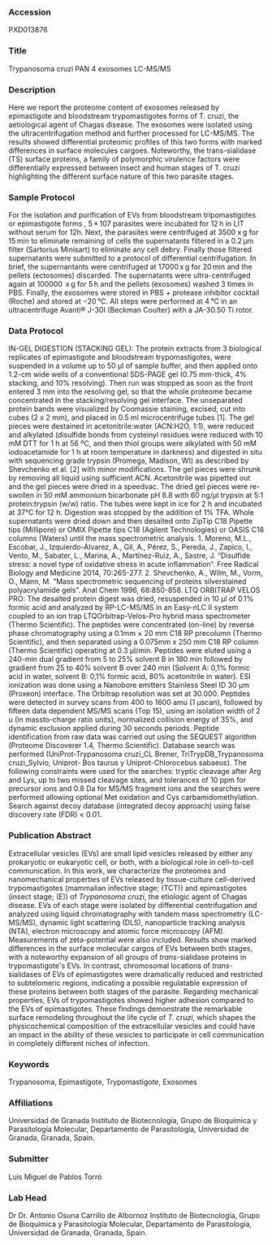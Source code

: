### Accession
PXD013876

### Title
Trypanosoma cruzi PAN 4 exosomes LC-MS/MS

### Description
Here we report the proteome content of exosomes released by epimastigote and bloodstream trypomastigotes forms of T. cruzi, the aetiological agent of Chagas disease.  The exosomes were isolated using the ultracentrifugation method and further processed for LC-MS/MS.  The results showed differential proteomic profiles of this two forms with marked differences in surface molecules cargoes.  Noteworthy, the trans-sialidase (TS) surface proteins, a family of polymorphic virulence factors were differentially expressed between insect and human stages of T. cruzi highlighting the different surface nature of this two parasite stages.

### Sample Protocol
For the isolation and purification of EVs from bloodstream tripomastigotes or epimastigote forms , 5 × 107 parasites were incubated for 12 h in LIT without serum for 12h. Next, the parasites were centrifuged at 3500 x g for 15 min to eliminate remaining of cells the supernatants filtered in a 0.2 μm filter (Sartorius Minisart) to eliminate any cell debry. Finally those filtered supernatants were submitted to a protocol of differential centrifugation. In brief, the supernantants were centrifuged at 17000 x g for 20 min and the pellets (ectosomes) discarded. The supernatants were ultra-centrifuged again at 100000  x g for 5 h and  the pellets (exosomes) washed 3 times in PBS. Finally, the exosomes were stored in PBS + protease inhibitor cocktail (Roche) and stored at −20 °C. All steps were performed at 4 °C in an ultracentrifuge Avanti® J-30I (Beckman Coulter) with a JA-30.50 Ti rotor.

### Data Protocol
IN-GEL DIGESTION (STACKING GEL): The protein extracts from 3 biological replicates of epimastigote and bloodstream trypomastigotes, were suspended in a volume up to 50 µl of sample buffer, and then applied onto 1.2-cm wide wells of a conventional SDS-PAGE gel (0.75 mm-thick, 4% stacking, and 10% resolving). Then run was stopped as soon as the front entered 3 mm into the resolving gel, so that the whole proteome became concentrated in the stacking/resolving gel interface. The unseparated protein bands were visualized by Coomassie staining, excised, cut into cubes (2 x 2 mm), and placed in 0.5 ml microcentrifuge tubes [1]. The gel pieces were destained in acetonitrile:water (ACN:H2O, 1:1), were reduced and alkylated (disulfide bonds from cysteinyl residues were reduced with 10 mM DTT for 1 h at 56 ºC, and then thiol groups were alkylated with 50 mM iodoacetamide for 1 h at room temperature in darkness) and digested in situ with sequencing grade trypsin (Promega, Madison, WI) as described by Shevchenko et al. [2] with minor modifications. The gel pieces were shrunk by removing all liquid using sufficient ACN. Acetonitrile was pipetted out and the gel pieces were dried in a speedvac. The dried gel pieces were re-swollen in 50 mM ammonium bicarbonate pH 8.8 with 60 ng/µl trypsin at 5:1 protein:trypsin (w/w) ratio. The tubes were kept in ice for 2 h and incubated at 37°C for 12 h. Digestion was stopped by the addition of 1% TFA. Whole supernatants were dried down and then desalted onto ZipTip C18 Pipette tips (Millipore) or OMIX Pipette tips C18 (Agilent Technologies) or OASIS C18 columns (Waters) until the mass spectrometric analysis.   1. Moreno, M.L., Escobar, J., Izquierdo-Álvarez, A., Gil, A., Pérez, S., Pereda, J., Zapico, I., Vento, M., Sabater, L., Marina, A., Martínez-Ruiz, A., Sastre, J. “Disulfide stress: a novel type of oxidative stress in acute inflammation”. Free Radical Biology and Medicine 2014, 70:265-277. 2. Shevchenko, A., Wilm, M., Vorm, O., Mann, M. “Mass spectrometric sequencing of proteins silverstained polyacrylamide gels”. Anal Chem 1996, 68:850-858.   LTQ ORBITRAP VELOS PRO: The desalted protein digest was dried, resuspended in 10 µl of 0.1% formic acid and analyzed by RP-LC-MS/MS in an Easy-nLC II system coupled to an ion trap LTQOrbitrap-Velos-Pro hybrid mass spectrometer (Thermo Scientific). The peptides were concentrated (on-line) by reverse phase chromatography using a 0.1mm × 20 mm C18 RP precolumn (Thermo Scientific), and then separated using a 0.075mm x 250 mm C18 RP column (Thermo Scientific) operating at 0.3 μl/min. Peptides were eluted using a 240-min dual gradient from 5 to 25% solvent B in 180 min followed by gradient from 25 to 40% solvent B over 240 min (Solvent A: 0,1% formic acid in water, solvent B: 0,1% formic acid, 80% acetonitrile in water). ESI ionization was done using a Nanobore emitters Stainless Steel ID 30 μm (Proxeon) interface. The Orbitrap resolution was set at 30.000. Peptides were detected in survey scans from 400 to 1600 amu (1 μscan), followed by fifteen data dependent MS/MS scans (Top 15), using an isolation width of 2 u (in massto-charge ratio units), normalized collision energy of 35%, and dynamic exclusion applied during 30 seconds periods. Peptide identification from raw data was carried out using the SEQUEST algorithm (Proteome Discoverer 1.4, Thermo Scientific). Database search was performed (UniProt-Trypanosoma cruzi_CL Brener, TriTrypDB_Trypanosoma cruzi_Sylvio, Uniprot- Bos taurus y Uniprot-Chlorocebus sabaeus). The following constraints were used for the searches: tryptic cleavage after Arg and Lys, up to two missed cleavage sites, and tolerances of 10 ppm for precursor ions and 0.8 Da for MS/MS fragment ions and the searches were performed allowing optional Met oxidation and Cys carbamidomethylation. Search against decoy database (integrated decoy approach) using false discovery rate (FDR) < 0.01.

### Publication Abstract
Extracellular vesicles (EVs) are small lipid vesicles released by either any prokaryotic or eukaryotic cell, or both, with a biological role in cell-to-cell communication. In this work, we characterize the proteomes and nanomechanical properties of EVs released by tissue-culture cell-derived trypomastigotes (mammalian infective stage; (TCT)) and epimastigotes (insect stage; (E)) of <i>Trypanosoma cruzi</i>, the etiologic agent of Chagas disease. EVs of each stage were isolated by differential centrifugation and analyzed using liquid chromatography with tandem mass spectrometry (LC-MS/MS), dynamic light scattering (DLS), nanoparticle tracking analysis (NTA), electron microscopy and atomic force microscopy (AFM). Measurements of zeta-potential were also included. Results show marked differences in the surface molecular cargos of EVs between both stages, with a noteworthy expansion of all groups of <i>trans</i>-sialidase proteins in trypomastigote's EVs. In contrast, chromosomal locations of <i>trans</i>-sialidases of EVs of epimastigotes were dramatically reduced and restricted to subtelomeric regions, indicating a possible regulatable expression of these proteins between both stages of the parasite. Regarding mechanical properties, EVs of trypomastigotes showed higher adhesion compared to the EVs of epimastigotes. These findings demonstrate the remarkable surface remodeling throughout the life cycle of <i>T. cruzi</i>, which shapes the physicochemical composition of the extracellular vesicles and could have an impact in the ability of these vesicles to participate in cell communication in completely different niches of infection.

### Keywords
Trypanosoma, Epimastigote, Trypomastigote, Exosomes

### Affiliations
Universidad de Granada
Instituto de Biotecnología, Grupo de Bioquímica y Parasitología Molecular, Departamento de Parasitología, Universidad de Granada, Granada, Spain.

### Submitter
Luis Miguel de Pablos Torró

### Lab Head
Dr Dr. Antonio Osuna Carrillo de Albornoz
Instituto de Biotecnología, Grupo de Bioquímica y Parasitología Molecular, Departamento de Parasitología, Universidad de Granada, Granada, Spain.


